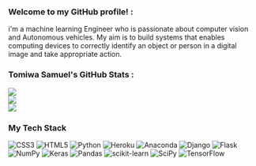 <strong><h3>Welcome to my GitHub profile!  :</h3></strong>

i'm a machine learning Engineer who is passionate about computer vision and Autonomous vehicles. My aim is to build systems that enables computing devices to correctly identify an object or person in a digital image and take appropriate action.


<strong><h3>Tomiwa Samuel's GitHub Stats :</h3></strong>

![](https://github-readme-stats.vercel.app/api?username=Tommyhillphyga&theme=radical&hide_border=false&include_all_commits=false&count_private=false)<br/>
![](https://github-readme-streak-stats.herokuapp.com/?user=Tommyhillphyga&theme=radical&hide_border=false)<br/>
![](https://github-readme-stats.vercel.app/api/top-langs/?username=Tommyhillphyga&theme=radical&hide_border=false&include_all_commits=false&count_private=false&layout=compact)

<strong><h3>My Tech Stack</h3></strong>

![CSS3](https://img.shields.io/badge/css3-%231572B6.svg?style=for-the-badge&logo=css3&logoColor=white) ![HTML5](https://img.shields.io/badge/html5-%23E34F26.svg?style=for-the-badge&logo=html5&logoColor=white) ![Python](https://img.shields.io/badge/python-3670A0?style=for-the-badge&logo=python&logoColor=ffdd54) ![Heroku](https://img.shields.io/badge/heroku-%23430098.svg?style=for-the-badge&logo=heroku&logoColor=white) ![Anaconda](https://img.shields.io/badge/Anaconda-%2344A833.svg?style=for-the-badge&logo=anaconda&logoColor=white) ![Django](https://img.shields.io/badge/django-%23092E20.svg?style=for-the-badge&logo=django&logoColor=white) ![Flask](https://img.shields.io/badge/flask-%23000.svg?style=for-the-badge&logo=flask&logoColor=white) ![NumPy](https://img.shields.io/badge/numpy-%23013243.svg?style=for-the-badge&logo=numpy&logoColor=white) ![Keras](https://img.shields.io/badge/Keras-%23D00000.svg?style=for-the-badge&logo=Keras&logoColor=white) ![Pandas](https://img.shields.io/badge/pandas-%23150458.svg?style=for-the-badge&logo=pandas&logoColor=white) ![scikit-learn](https://img.shields.io/badge/scikit--learn-%23F7931E.svg?style=for-the-badge&logo=scikit-learn&logoColor=white) ![SciPy](https://img.shields.io/badge/SciPy-%230C55A5.svg?style=for-the-badge&logo=scipy&logoColor=%white) ![TensorFlow](https://img.shields.io/badge/TensorFlow-%23FF6F00.svg?style=for-the-badge&logo=TensorFlow&logoColor=white) 



